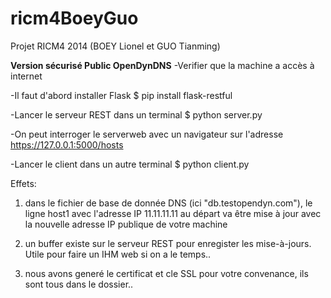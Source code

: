 ricm4BoeyGuo
============

Projet RICM4 2014 (BOEY Lionel et GUO Tianming)



****Version sécurisé Public OpenDynDNS****
-Verifier que la machine a accès à internet

-Il faut d'abord installer Flask 
      $ pip install flask-restful
      
-Lancer le serveur REST dans un terminal
      $ python server.py 
      
-On peut interroger le serverweb avec un navigateur sur l'adresse https://127.0.0.1:5000/hosts
      
-Lancer le client dans un autre terminal
      $ python client.py
      
       
      
      
Effets: 

1) dans le fichier de base de donnée DNS (ici "db.testopendyn.com"), le ligne host1 avec l'adresse IP 11.11.11.11 au départ va être mise à jour avec la nouvelle adresse IP publique de votre machine
  
2) un buffer existe sur le serveur REST pour enregister les mise-à-jours. Utile pour faire un IHM web si on a le temps..
  
3) nous avons generé le certificat et cle SSL pour votre convenance, ils sont tous dans le dossier..
  
  

